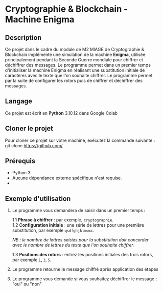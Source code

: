 # Cryptographie & Blockchain - Machine Enigma

## Description

Ce projet dans le cadre du module de M2 MIAGE de Cryptographie & Blockchain implémente une simulation de la machine **Enigma**, utilisée principalement pendant la Seconde Guerre mondiale pour chiffrer et déchiffrer des messages. Le programme permet dans un premier temps d'initialiser la machine Enigma en réalisant une substitution initiale de caractères avec le texte que l'on souhaite chiffrer. Le programme permet par la suite de configurer les rotors puis de chiffrer et déchiffrer des messages.

## Langage

Ce projet est écrit en **Python** 3.10.12 dans Google Colab

## Cloner le projet

Pour cloner ce projet sur votre machine, exécutez la commande suivante : git clone https://github.com/

## Prérequis

- Python 3
- Aucune dépendance externe spécifique n'est requise.
- 
## Exemple d'utilisation

1. Le programme vous demandera de saisir dans un premier temps :

    1.1 **Phrase à chiffrer** : par exemple, `cryptographie`.  
    1.2 **Configuration initiale** : une série de lettres pour une première substitution, par exemple `qsdfghjklmwxc`.  
    
    _NB : le nombre de lettres saisies pour la substitution doit concorder avec le nombre de lettres du texte que l'on souhaite chiffrer_.
    
    1.3 **Positions des rotors** : entrez les positions initiales des trois rotors, par exemple `1`, `3`, `5`.

2. Le programme retourne le message chiffré après application des étapes
3. Le programme vous demande si vous souhaitez déchiffrer le message : "oui" ou "non"


